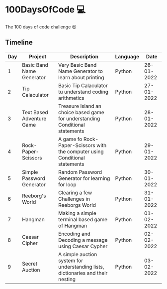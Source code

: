 # 100DaysOfCode 💻

The 100 days of code challenge 😍

## Timeline

|  Day  | Project                               | Description                                                                           | Language               | Date       |
|-------| ------------------------------------- | ------------------------------------------------------------------------------------- | -----------------------| ---------- |
|   1   | Basic Band Name Generator             | Very Basic Band Name Generator to learn about printing                                | Python                 | 26-01-2022 |
|   2   | Tip Calaculator                       | Basic Tip Calaculator tu understand coding arithmetics                                | Python                 | 27-01-2022 |
|   3   | Text Based Adventure Game             | Treasure Island an choice based game for understanding Conditional statements         | Python                 | 28-01-2022 |
|   4   | Rock-Paper-Scissors                   | A game fo Rock-Paper-Scissors with the computer using Conditional statements          | Python                 | 29-01-2022 |
|   5   | Simple Password Generator             | Random Password Generator for learning for loop                                       | Python                 | 30-01-2022 |
|   6   | Reeborg's World                       | Clearing a few Challenges in Reeborgs World                                           | Python                 | 31-01-2022 |
|   7   | Hangman                               | Making a simple terminal based game of Hangman                                        | Python                 | 01-02-2022 |
|   8   | Caesar Cipher                         | Encoding and Decoding a message using Caesar Cypher                                   | Python                 | 02-02-2022 |
|   9   | Secret Auction                        | A simple auction system for understanding lists, dictionaries and their nesting       | Python                 | 03-02-2022 |
